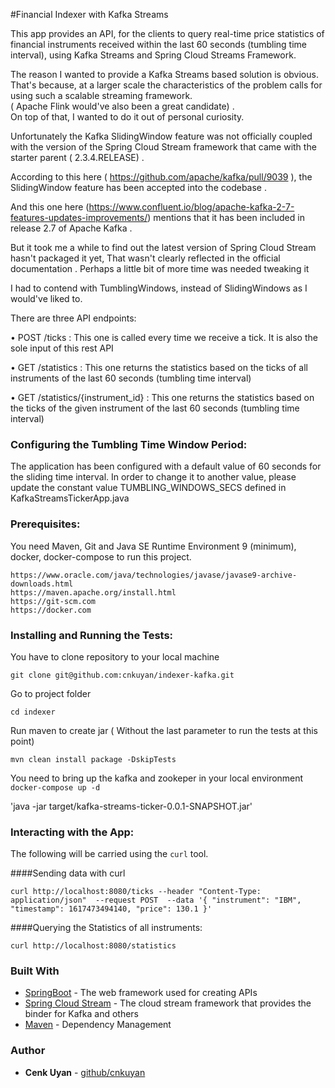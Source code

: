 #Financial Indexer with Kafka Streams

This app provides an API, for the clients to query real-time price statistics of financial instruments received within the last 60 seconds (tumbling time interval), using Kafka Streams
and Spring Cloud Streams Framework.

The reason I wanted to provide a Kafka Streams based solution is obvious. That's because, at a larger scale  the characteristics of the problem calls for using such a scalable streaming framework.  
( Apache Flink would've also been a great candidate) .  
On top of that, I wanted to do it out of personal curiosity.

Unfortunately the Kafka SlidingWindow feature was not officially coupled with the version of the Spring Cloud Stream framework that came with the 
starter parent ( 2.3.4.RELEASE) .

According to this here ( https://github.com/apache/kafka/pull/9039 ), the SlidingWindow feature has been accepted into the codebase .

And this one here  (https://www.confluent.io/blog/apache-kafka-2-7-features-updates-improvements/)  mentions that it has been included in release 2.7 of Apache Kafka .

But it took me a while to find out the latest version of Spring Cloud Stream hasn't packaged it yet,
That wasn't clearly reflected in the official documentation . Perhaps a little bit of more time was needed tweaking it
 
I had to contend with TumblingWindows, instead of SlidingWindows as I would've liked to.



There are three API endpoints:

• POST /ticks  :  This one is called every time we receive a tick. It is also the sole input of this rest API
   
• GET /statistics : This one returns the statistics based on the ticks of all instruments of the last 60 seconds (tumbling time interval)

• GET /statistics/{instrument_id} : This one returns the statistics based on the ticks of the given instrument of the last 60 seconds (tumbling time interval)


### Configuring the Tumbling Time Window Period:
 
 The application has been configured with a default value of 60 seconds for the sliding time interval.
 In order to change it to another value,  please update the constant value TUMBLING_WINDOWS_SECS defined in KafkaStreamsTickerApp.java
 

### Prerequisites:

You need Maven, Git and  Java SE Runtime Environment 9 (minimum), docker, docker-compose  to run this project. 

```
https://www.oracle.com/java/technologies/javase/javase9-archive-downloads.html
https://maven.apache.org/install.html
https://git-scm.com
https://docker.com

```

### Installing and Running the Tests:

You have to clone repository to your local machine

```
git clone git@github.com:cnkuyan/indexer-kafka.git
```

Go to project folder

```
cd indexer
```

Run maven to create jar ( Without the last parameter to run the tests at this point)

```
mvn clean install package -DskipTests
```

You need to bring up the kafka and zookeper in your local environment
`docker-compose up -d`

 

'java -jar target/kafka-streams-ticker-0.0.1-SNAPSHOT.jar'

### Interacting with the App:

The following will be carried using the `curl` tool.

####Sending data with curl
```
curl http://localhost:8080/ticks --header "Content-Type: application/json"  --request POST  --data '{ "instrument": "IBM", "timestamp": 1617473494140, "price": 130.1 }'
```

####Querying the Statistics of all instruments:
```
curl http://localhost:8080/statistics
```

### Built With

* [SpringBoot](https://projects.spring.io/spring-boot/) - The web framework used for creating APIs
* [Spring Cloud Stream](https://spring.io/projects/spring-cloud-stream/) - The cloud stream framework that provides the binder for Kafka and others
* [Maven](https://maven.apache.org/) - Dependency Management
 

### Author

* **Cenk Uyan** - [github/cnkuyan](https://github.com/cnkuyan)



